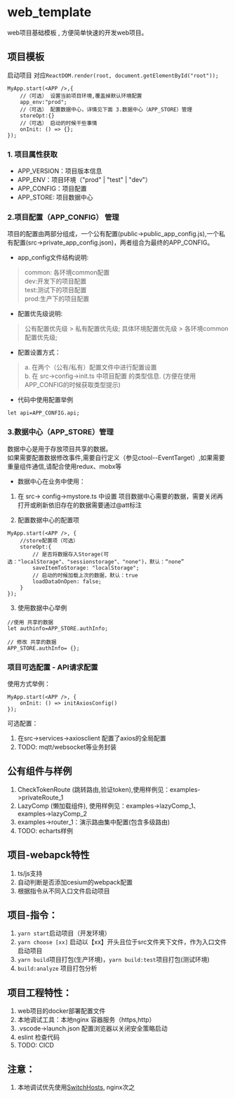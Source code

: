 # web_template
web项目基础模板 , 方便简单快速的开发web项目。

## 项目模板
启动项目
对应``ReactDOM.render(root, document.getElementById("root"));``
```
MyApp.start(<APP />,{
    //（可选） 设置当前项目环境,覆盖掉默认环境配置 
    app_env:"prod";
    //（可选） 配置数据中心，详情见下面 3.数据中心（APP_STORE）管理
    storeOpt:{}
    //（可选） 启动的时候干些事情
    onInit: () => {};
});
```

### 1. 项目属性获取
- APP_VERSION：项目版本信息
- APP_ENV：项目环境（"prod" | "test" | "dev"）
- APP_CONFIG：项目配置
- APP_STORE: 项目数据中心

### 2.项目配置（APP_CONFIG） 管理 
项目的配置由两部分组成，一个公有配置(public->public_app_config.js),一个私有配置(src->private_app_config.json)，两者组合为最终的APP_CONFIG。

- app_config文件结构说明:
> common: 各环境common配置  
dev:开发下的项目配置  
test:测试下的项目配置  
prod:生产下的项目配置  

- 配置优先级说明:
> 公有配置优先级 > 私有配置优先级;
具体环境配置优先级 > 各环境common配置优先级;

- 配置设置方式：
> a. 在两个（公有/私有）配置文件中进行配置设置  
b. 在 src->config->init.ts 中项目配置 的类型信息. (方便在使用APP_CONFIG的时候获取类型提示)

- 代码中使用配置举例
```
let api=APP_CONFIG.api;
```

### 3.数据中心（APP_STORE）管理
数据中心是用于存放项目共享的数据。  
如果需要配置数据修改事件,需要自行定义（参见ctool--EventTarget）,如果需要重量组件通信,请配合使用redux、mobx等

- 数据中心在业务中使用：
1. 在 src-> config->mystore.ts 中设置 项目数据中心需要的数据，需要关闭再打开或刷新依旧存在的数据需要通过@att标注

2. 配置数据中心的配置项
```
MyApp.start(<APP />, {
    //store配置项（可选）
    storeOpt:{
        // 是否将数据存入Storage(可选："localStorage"、"sessionstorage"、"none")，默认：“none”
        saveItemToStorage: "localStorage";
        // 启动的时候加载上次的数据，默认：true
        loadDataOnOpen: false;
    }
});
```
3. 使用数据中心举例
```
//使用 共享的数据
let authinfo=APP_STORE.authInfo;

// 修改 共享的数据
APP_STORE.authInfo= {};
```

### 项目可选配置 - API请求配置

使用方式举例：
```
MyApp.start(<APP />, {
    onInit: () => initAxiosConfig()
});
```
可选配置：
1. 在src->services->axiosclient 配置了axios的全局配置
2. TODO: mqtt/websocket等业务封装

## 公有组件与样例
1. CheckTokenRoute (跳转路由,验证token),使用样例见：examples->privateRoute_1
2. LazyComp (懒加载组件), 使用样例见：examples->lazyComp_1、examples->lazyComp_2
3. examples->router_1：演示路由集中配置(包含多级路由)
4. TODO: echarts样例

## 项目-webapck特性
1. ts/js支持
2. 自动判断是否添加cesium的webpack配置
3. 根据指令从不同入口文件启动项目

## 项目-指令：
1. ``yarn start``启动项目（开发环境）
2. ``yarn choose [xx]`` 启动以【xx】开头且位于src文件夹下文件，作为入口文件启动项目
3. ``yarn build``项目打包(生产环境)，``yarn build:test``项目打包(测试环境)
4. ``build:analyze`` 项目打包分析

## 项目工程特性：
1. web项目的docker部署配置文件
2. 本地调试工具：本地nginx 容器服务（https,http）
3. .vscode->launch.json 配置浏览器以关闭安全策略启动
4. eslint 检查代码
5. TODO: CICD


## 注意：
1. 本地调试优先使用[SwitchHosts](https://www.baidu.com/s?ie=utf-8&f=8&rsv_bp=1&tn=02003390_hao_pg&wd=SwitchHosts&oq=SwitchHosts), nginx次之